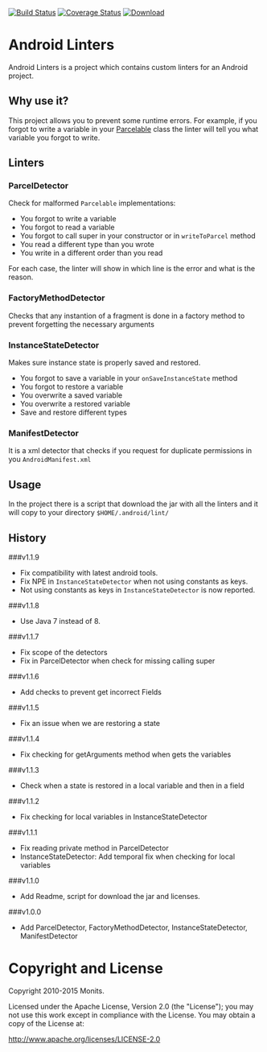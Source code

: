 [![Build Status](https://secure.travis-ci.org/Monits/android-linters.svg?branch=development)](http://travis-ci.org/Monits/android-linters)
[![Coverage Status](https://coveralls.io/repos/Monits/android-linters/badge.svg?branch=development)](https://coveralls.io/r/Monits/android-linters?branch=development)
[![Download](https://api.bintray.com/packages/monits/monits-android/android-linters/images/download.svg) ](https://bintray.com/monits/monits-android/android-linters/_latestVersion)
# Android Linters

Android Linters is a project which contains custom linters for an Android
project.

## Why use it?

This project allows you to prevent some runtime errors.
For example, if you forgot to write a variable in your
[Parcelable](http://developer.android.com/reference/android/os/Parcelable.html)
class the linter will tell you what variable you forgot to write.

## Linters

### ParcelDetector

Check for malformed `Parcelable` implementations:
* You forgot to write a variable
* You forgot to read a variable
* You forgot to call super in your constructor or in `writeToParcel` method
* You read a different type than you wrote
* You write in a different order than you read

For each case, the linter will show in which line is the error and what is the
reason. 

### FactoryMethodDetector

Checks that any instantion of a fragment is done in
a factory method to prevent forgetting the necessary arguments 

### InstanceStateDetector

Makes sure instance state is properly saved and restored.
* You forgot to save a variable in your `onSaveInstanceState` method
* You forgot to restore a variable
* You overwrite a saved variable
* You overwrite a restored variable
* Save and restore different types

### ManifestDetector

It is a xml detector that checks if you request for duplicate permissions in
you `AndroidManifest.xml`

## Usage

In the project there is a script that download the jar with all the linters and
it will copy to your directory `$HOME/.android/lint/`

## History

###v1.1.9
 - Fix compatibility with latest android tools.
 - Fix NPE in `InstanceStateDetector` when not using constants as keys.
 - Not using constants as keys in `InstanceStateDetector` is now reported.

###v1.1.8
 - Use Java 7 instead of 8.

###v1.1.7
 - Fix scope of the detectors
 - Fix in ParcelDetector when check for missing calling super

###v1.1.6
 - Add checks to prevent get incorrect Fields

###v1.1.5
 - Fix an issue when we are restoring a state

###v1.1.4
 - Fix checking for getArguments method when gets the variables

###v1.1.3
 - Check when a state is restored in a local variable and then in a field

###v1.1.2
 - Fix checking for local variables in InstanceStateDetector

###v1.1.1
 - Fix reading private method in ParcelDetector
 - InstanceStateDetector: Add temporal fix when checking for local variables

###v1.1.0
 - Add Readme, script for download the jar and licenses.

###v1.0.0
 - Add ParcelDetector, FactoryMethodDetector, InstanceStateDetector,
ManifestDetector

# Copyright and License
Copyright 2010-2015 Monits.

Licensed under the Apache License, Version 2.0 (the "License"); you may not use
this work except in compliance with the License. You may obtain a copy of the
License at:

http://www.apache.org/licenses/LICENSE-2.0
